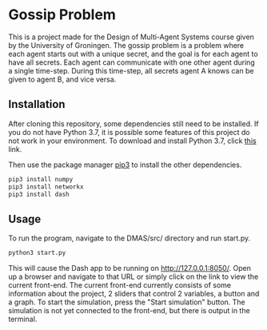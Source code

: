 # Gossip Problem

This is a project made for the Design of Multi-Agent Systems course given by the University of Groningen. The gossip problem is a problem where each agent starts out with a unique secret, and the goal is for each agent to have all secrets. Each agent can communicate with one other agent during a single time-step. During this time-step, all secrets agent A knows can be given to agent B, and vice versa.

## Installation

After cloning this repository, some dependencies still need to be installed. If you do not have Python 3.7, it is possible some features of this project do not work in your environment. To download and install Python 3.7, click [this](https://www.python.org/downloads/) link.

Then use the package manager [pip3](https://pip.pypa.io/en/stable/) to install the other dependencies.

```bash
pip3 install numpy
pip3 install networkx
pip3 install dash
```

## Usage
To run the program, navigate to the DMAS/src/ directory and run start.py.

```bash
python3 start.py
```

This will cause the Dash app to be running on http://127.0.0.1:8050/.
Open up a browser and navigate to that URL or simply click on the link to view the current front-end.
The current front-end currently consists of some information about the project, 2 sliders that control 2 variables, a button and a graph. 
To start the simulation, press the "Start simulation" button. The simulation is not yet connected to the front-end, but there is output in the terminal.